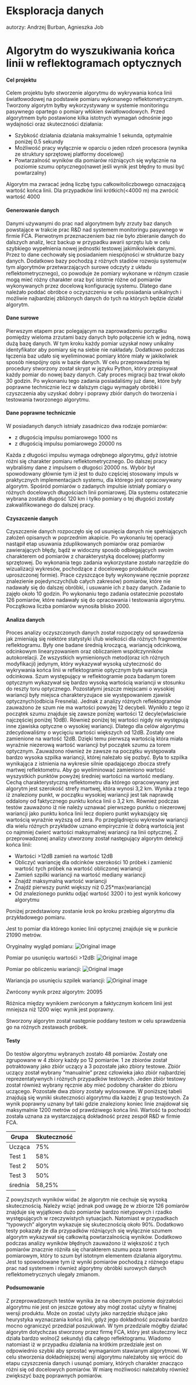 # Eksploracja danych #
autorzy: Andrzej Burban, Agnieszka Job
# Algorytm do wyszukiwania końca linii w reflektogramach optycznych #

#### Cel projektu

Celem projektu było stworzenie algorytmu do wykrywania końca linii światłowodowej na podstawie pomiaru wykonanego reflektometrycznym. Tworzony algorytm byłby wykorzystywany w systemie monitoringu pasywnego opartego o pomiary włókien światłowodowych.
Przed algorytmem było postawione kilka istotnych wymagań odnośnie jego wydajności oraz skuteczności działania:
- Szybkość działania działania maksymalnie 1 sekunda, optymalnie poniżej 0.5 sekundy
- Możliwość pracy wyłącznie w oparciu o jeden rdzeń procesora (wynika ze struktury sprzętowej platformy docelowej)
- Powtarzalność wyników dla pomiarów różniących się wyłącznie na poziomie szumu optycznego(nawet jeśli wynik jest błędny to musi być powtarzalny)

Algorytm ma zwracać jedną liczbę typu całkowitoliczbowego oznaczającą wartość końca linii. Dla przypadków linii krótkich(<4000 m) ma zwrócić wartość 4000

#### Generowanie danych

Danymi używanymi do prac nad algorytmem były zrzuty baz danych powstające w trakcie prac R&D nad systemem monitoringu pasywnego w firmie FCA. Pierwotnym przeznaczeniem baz nie było zbieranie danych do dalszych analiz, lecz backup w przypadku awarii sprzętu lub w celu szybkiego wypełnienia nowej jednostki testowej jakimikolwiek danymi. Przez to dane cechowały się posiadaniem niespójności w strukturze bazy danych. Dodatkowo bazy pochodzą z różnych stadiów rozwoju systemu(w tym algorytmów przetwarzających surowe odczyty z układu reflektometrycznego), co powoduje że pomiary wykonane w różnym czasie mogą mieć różny charakter oraz być istotnie różne od pomiarów wykonywanych przez docelową konfigurację systemu.
Dlatego dane należało poddać obróbce o oczyszczeniu w celu posiadania unikalnych i możliwie najbardziej zbliżonych danych do tych na których będzie działał algorytm.

#### Dane surowe

Pierwszym etapem prac polegającym na zaprowadzeniu porządku pomiędzy wieloma zrzutami bazy danych było połączenie ich w jedną, nową dużą bazę danych. W tym kroku każdy pomiar uzyskał nowy unikalny identyfikator aby pomiary się na siebie nie nakładały. Dodatkowo podczas łączenia baz udało się wyeliminować pomiary które miały w jakikolwiek sposób niespójny opis w bazie danych. W celu przeprowadzenia tej procedury stworzony został skrypt w języku Python, który przepisywał każdy pomiar do nowej bazy danych. Cały proces migracji baz trwał około 30 godzin.
Po wykonaniu tego zadania posiadaliśmy już dane, które były poprawne technicznie lecz w dalszym ciągu wymagały obróbki i czyszczenia aby uzyskać dobry i poprawy zbiór danych do tworzenia i testowania tworzonego algorytmu.

#### Dane poprawne technicznie

W posiadanych danych istniały zasadniczo dwa rodzaje pomiarów:
- z długością impulsu pomiarowego 1000 ns
- z długością impulsu pomiarowego 20000 ns

Każda z długości impulsu wymaga odrębnego algorytmu, gdyż istotnie różni się charakter pomiaru reflektometrycznego.
Do dalszej pracy wybraliśmy dane z impulsem o długości 20000 ns. Wybór był spowodowany głównie tym iż jest to dużo częściej stosowany impuls w praktycznych implementacjach systemu, dla którego jest opracowywany algorytm.
Spośród pomiarów o zadanych impulsie istniały pomiary o różnych docelowych długościach linii pomiarowej. Dla systemu ostatecznie wybrana została długość 120 km i tylko pomiary o tej długości zostały zakwalifikowanego do dalszej pracy.

#### Czyszczenie danych

Czyszczenie danych rozpoczęło się od usunięcia danych nie spełniających założeń opisanych w poprzednim akapicie. Po wykonaniu tej operacji nastąpił etap usuwania zduplikowanych pomiarów oraz pomiarów zawierających błędy, bądź w widoczny sposób odbiegających swoim charakterem od pomiarów z charakterystyką docelowej platformy sprzętowej.
Do wykonania tego zadania wykorzystane zostało narzędzie do wizualizacji wykresów, pochodzące z docelowego produktu(w uproszczonej formie).
Prace czyszczące były wykonywane ręcznie poprzez znalezienie pojedynczych(lub całych zakresów) pomiarów, które nie nadawały się do dalszej obróbki, i usuwanie ich z bazy danych. Zadanie to zajęło około 10 godzin.
Po wykonaniu tego zadania ostatecznie pozostało 126 pomiarów, które nadawały się do opracowania i testowania algorytmu. Początkowa liczba pomiarów wynosiła blisko 2000.

#### Analiza danych

Proces analizy oczyszczonych danych został rozpoczęty od sprawdzenia jak zmieniają się niektóre statystyki i/lub wielkości dla różnych fragmentów reflektogramu. Były one badane średnią kroczącą, wariancją odcinkową, odcinkowym linearyzowaniem oraz obliczaniem współczynników autokorelacji. Ze wszystkich wymienionych metod(oraz ich różnych modyfikacji) jedynym, który wykazywał wysoką użyteczność do wykrywania końca linii w reflektogramie optycznym była wariancja odcinkowa. Szum występujący w reflektogramie poza badanym torem optycznym wykazywał się bardzo wysoką wartością wariancji w stosunku do reszty toru optycznego. Pozostałymi jeszcze miejscami o wysokiej wariancji były miejsca charakteryzujace sie występowaniem zjawisk optycznych(odbicia Fresnela). Jednak z analizy różnych reflektogramów zauważono że szum nie ma wartości powyżej 12 decybeli. Wynikło z tego iż początek szumu znajduje się zawsze poniżej wartości 12 decyle(właściwie najczęściej poniżej 10dB). Również poniżej tej wartości nigdy nie występują inne zjawiska optyczne o wysokiej wariancji. Dlatego dla celów algorytmu zdecydowaliśmy o wycięciu wartości większych od 12dB. Zostały one zamienione na wartość 12dB. Dzięki temu pierwszą wartością która miała wyraźnie niezerową wartość wariancji był początek szumu za torem optycznym. Zauważono również że zawsze na początku występowała bardzo wysoka szpilka wariancji, której należało się pozbyć. Była to szpilka wynikająca z istnienia na wykresie silnie opadającego zbocza strefy martwej reflektometru. Aby go wyeliminować zamieniono wartość wyszystkich punktów powyżej średniej wartości na wartość mediany. Cechą charakterystyczną reflektometru dla którego opracowywany jest algorytm jest szerokość strefy martwej, która wynosi 3,2 km. Wynika z tego iż znaleziony punkt, w początku wysokiej wariancji jest tak naprawdę oddalony od faktycznego punktu końca linii o 3,2 km. Również podczas testów zauważono iż nie należy uznawać pierwszego punktu o niezerowej wariancji jako punktu końca linii lecz dopiero punkt wykazujący się wartością wyraźnie wyższą od zera. Po przeglądnięciu wykresów wariancji dla wielu różnych przykładów uznano empirycznie iż dobrą wartością jest co najmniej ćwierć wartości maksymalnej wariancji na linii optycznej.
Z przeprowadzonej analizy utworzony został następujący algorytm detekcji końca linii:
- Wartości >12dB zamień na wartość 12dB
- Obliczyć wariancję dla odcinków szerokości 10 próbek i zamienić wartość tych próbek na wartość obliczonej wariancji
- Zamień szpilki wariancji na wartość mediany wariancji
- Znajdź maksymalną wartość wariancji
- Znajdź pierwszy punkt większy niż 0.25*max(wariancja)
- Od znalezionego punktu odjąć wartość 3200 i to jest wynik końcowy algorytmu

Poniżej przedstawiony zostanie krok po kroku przebieg algorytmu dla przykładowego pomiaru.

Jest to pomiar dla którego koniec linii optycznej znajduje się w punkcie 21090 metrów.

Oryginalny wygląd pomiaru:
![Original image](/ed_original.png)

Pomiar po usunięciu wartośći >12dB:
![Original image](/ed_12db.png)

Pomiar po obliczeniu wariancji:
![Original image](/ed_wariancja_high.png)

Wariancja po usunięciu szpilek wariancji:
![Original image](/ed_wariancja.png)

Zwrócony wynik przez algorytm: 20095

Różnica między wynikiem zwróconym a faktycznym końcem linii jest mniejsza niż 1200 więc wynik jest poprawny.

Stworzony algorytm został następnie poddany testom w celu sprawdzenia go na różnych zestawach próbek.

#### Testy

Do testów algorytmu wybranych zostało 48 pomiarów. Zostały one zgrupowane w 4 zbiory każdy po 12 pomiarów. 1 ze zbiorów został potraktowany jako zbiór uczący a 3 pozostałe jako zbiory testowe. Zbiór uczący został wybrany “manualnie” przez człowieka jako zbiór najbardziej reprezentatywnych i różnych przypadków testowych. Jeden zbiór testowy został również wybrany ręcznie aby mieć podobny charakter do zbioru uczącego. Pozostałe dwa zbiory zostały wylosowane.
W poniższej tabeli znajdują się wyniki skuteczności algorytmu dla każdej z grup testowych. Za wynik poprawny uznany był taki gdzie znaleziony koniec linie znajdował się maksymalnie 1200 metrów od prawdziwego końca linii. Wartość ta pochodzi została uznana za wystarczającą dokładność przez zespół R&D w firmie FCA.

| Grupa  | Skuteczność  |
|---|---|
| Ucząca  |  75% |
|  Test 1 |  58% |
|  Test 2 | 50%  |
|  Test 3 | 50%  |
| średnia  | 58,25%  |

Z powyższych wyników widać że algorytm nie cechuje się wysoką skutecznością. Należy wziąć jednak pod uwagę że w zbiorze 126 pomiarów znajduje się wyjątkowo dużo pomiarów bardzo nietypowych i rzadko występujących w rzeczywistych sytuacjach. Natomiast w przypadkach “typowych” algorytm wykazuje się skutecznością około 90%. Dodatkowo testy pokazały że dla przypadków różniących się wyłącznie szumem algorytm wykazywał się całkowitą powtarzalnością wyników.
Dodatkowo podczas analizy wyników błędnych zauważono iż większość z tych pomiarów znacznie różniła się charakterem szumu poza torem pomiarowym, który to szum był istotnym elementem działania algorytmu. Jest to spowodowane tym iż wyniki pomiarów pochodzą z różnego etapu prac nad systemem i również algorytmy obróbki surowych danych reflektometrycznych ulegały zmianom.


#### Podsumowanie

Z przeprowadzonych testów wynika że na obecnym poziomie dojrzałości algorytmu nie jest on jeszcze gotowy aby mógł zostać użyty w finalnej wersji produktu. Może on zostać użyty jako narzędzie służące jako heurystyka wyznaczania końca linii, gdyż jego dokładność pozwala bardzo mocno ograniczyć przedział poszukiwań. W tym przedziale mógłby działać algorytm dotychczas stworzony przez firmę FCA, który jest skuteczny lecz działa bardzo wolno(2 sekundy) dla całego reflektogramu. Wiadomo natomiast iż w przypadku działania na krótkim przedziale jest on  odpowiednio szybki aby sprostać wymaganiom stawianym algorytmowi.
W celu stworzenia dokładniejszej wersji algorytmu należałoby się wrócić do etapu czyszczenia danych i usunąć pomiary, których charakter znacząco różni się od docelowych pomiarów.
W miarę możliwości należałoby również zwiększyć bazę poprawnych pomiarów.






